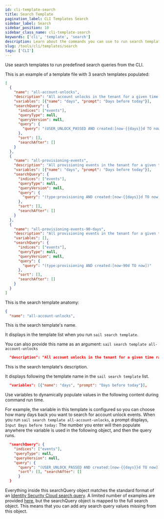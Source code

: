 ```yaml
---
id: cli-template-search
title: Search Template
pagination_label: CLI Templates Search
sidebar_label: Search
sidebar_position: 10
sidebar_class_name: cli-template-search
keywords: ['cli', 'template', 'search']
description: Learn about the commands you can use to run search templates from the CLI.
slug: /tools/cli/templates/search
tags: ['CLI']
---
```


Use search templates to run predefined search queries from the CLI.

This is an example of a template file with 3 search templates populated:

```json
[
  {
    "name": "all-account-unlocks",
    "description": "All account unlocks in the tenant for a given time range",
    "variables": [{"name": "days", "prompt": "Days before today"}],
    "searchQuery": {
      "indices": ["events"],
      "queryType": null,
      "queryVersion": null,
      "query": {
        "query": "(USER_UNLOCK_PASSED AND created:[now-{{days}}d TO now])"
      },
      "sort": [],
      "searchAfter": []
    }
  },
  {
    "name": "all-provisioning-events",
    "description": "All provisioning events in the tenant for a given time range",
    "variables": [{"name": "days", "prompt": "Days before today"}],
    "searchQuery": {
      "indices": ["events"],
      "queryType": null,
      "queryVersion": null,
      "query": {
        "query": "(type:provisioning AND created:[now-{{days}}d TO now])"
      },
      "sort": [],
      "searchAfter": []
    }
  },
  {
    "name": "all-provisioning-events-90-days",
    "description": "All provisioning events in the tenant for a given time range",
    "variables": [],
    "searchQuery": {
      "indices": ["events"],
      "queryType": null,
      "queryVersion": null,
      "query": {
        "query": "(type:provisioning AND created:[now-90d TO now])"
      },
      "sort": [],
      "searchAfter": []
    }
  }
]
```

This is the search template anatomy:

```json
{
  "name": "all-account-unlocks",
```

This is the search template's name.

It displays in the template list when you run `sail search template`.

You can also provide this name as an argument: `sail search template all-account-unlocks`

```json
  "description": "All account unlocks in the tenant for a given time range"
```

This is the search template's description.

It displays following the template name in the `sail search template` list.

```json
  "variables": [{"name": "days", "prompt": "Days before today"}],
```

Use variables to dynamically populate values in the following content during command run time.

For example, the variable in this template is configured so you can choose how many days back you want to search for account unlock events. When you run `sail search template all-account-unlocks`, a prompt displays, `Input Days before today:` The number you enter will then populate anywhere the variable is used in the following object, and then the query runs.

```json
  "searchQuery": {
    "indices": ["events"],
    "queryType": null,
    "queryVersion": null,
    "query": {
      "query": "(USER_UNLOCK_PASSED AND created:[now-{{days}}d TO now])" },
      "sort": [], "searchAfter": []
      }
  }
```

Everything inside this searchQuery object matches the standard format of an [Identity Security Cloud search query](https://documentation.sailpoint.com/saas/help/search/building-query.html). A limited number of examples are provided [here](https://platform.sailpoint.com/docs/api/v3/search-post), but the searchQuery object is mapped to the full search object. This means that you can add any search query values missing from this object.
